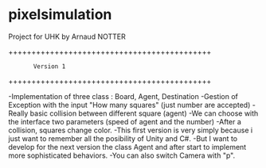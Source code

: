 # pixelsimulation
Project for UHK by Arnaud NOTTER


++++++++++++++++++++++++++++++++++++++++++++
           
           Version 1
++++++++++++++++++++++++++++++++++++++++++++

-Implementation of three class : Board, Agent, Destination
-Gestion of Exception with the input "How many squares" (just number are accepted)
-Really basic collision between different square (agent)
-We can choose with the interface two parameters (speed of agent and the number)
-After a collision, squares change color.
-This first version is very simply because i just want to remember all the posibility of Unity and C#.
-But I want to develop for the next version the class Agent and after start to implement more sophisticated behaviors.
-You can also switch Camera with "p".


